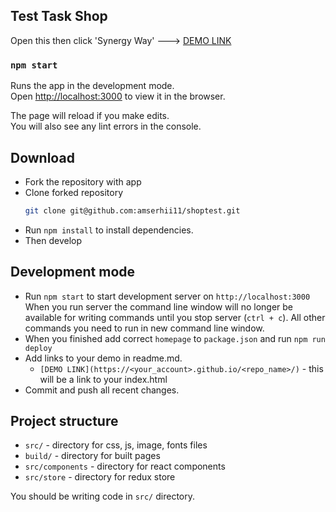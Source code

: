 ## Test Task Shop

Open this then click 'Synergy Way' ---> [DEMO LINK](https://amserhii11.github.io/shoptest/)

### `npm start`

Runs the app in the development mode.<br />
Open [http://localhost:3000](http://localhost:3000) to view it in the browser.

The page will reload if you make edits.<br />
You will also see any lint errors in the console.

## Download

- Fork the repository with app
- Clone forked repository
  ```bash
  git clone git@github.com:amserhii11/shoptest.git
  ```
- Run `npm install` to install dependencies.
- Then develop

## Development mode

- Run `npm start` to start development server on `http://localhost:3000`
  When you run server the command line window will no longer be available for
  writing commands until you stop server (`ctrl + c`). All other commands you
  need to run in new command line window.
- When you finished add correct `homepage` to `package.json` and run `npm run deploy`
- Add links to your demo in readme.md.
  - `[DEMO LINK](https://<your_account>.github.io/<repo_name>/)` - this will be a
    link to your index.html
- Commit and push all recent changes.

## Project structure

- `src/` - directory for css, js, image, fonts files
- `build/` - directory for built pages
- `src/components` - directory for react components
- `src/store` - directory for redux store

You should be writing code in `src/` directory.
